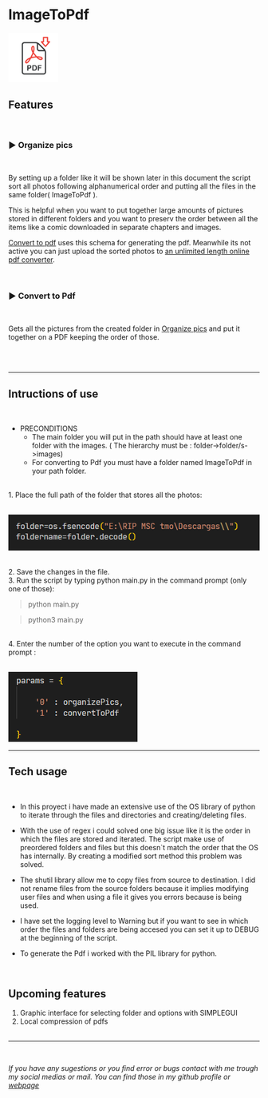 # ImageToPdf


<img src="media/logoImageToPdf.png" width="100" style="padding-left:0px"/>

## Features
<br>

### ▶ Organize pics
<br>
<p>By setting up a folder like it will be shown later in this document the script sort all photos following alphanumerical order and putting
all the files in the same folder( ImageToPdf ).</p>
<p>This is helpful when you want to put together large amounts of pictures stored in different folders and you want to preserv the order between all the items like a comic downloaded in separate chapters and images.</p>
<p><a href="#convert-to-pdf">Convert to pdf</a> uses this schema for generating the pdf. Meanwhile its not active you can just upload the sorted photos to
<a href="https://tools.pdf24.org/es/png-a-pdf">an unlimited length online pdf converter</a>.</p>

<br>

### ▶ Convert to Pdf
<br>
<p>Gets all the pictures from the created folder in <a href="#organize-pics">Organize pics</a> and put it together on a PDF keeping the order of those.</p>
</br>
</br>


<hr>

## Intructions of use
<br>

* PRECONDITIONS
    * The main folder you will put in the path should have at least one folder with the images. ( The hierarchy must be : folder->folder/s->images)
    * For converting to Pdf you must have a folder named ImageToPdf in your path folder.   

<br>
1. Place the full path of the folder that stores all the photos:
<br><br>

![folder](/media/folder_change.png)

<br>
2. Save the changes in the file.

<br>
3. Run the script by typing python main.py in the command prompt (only one of those):

>python main.py

>python3 main.py

<br>
4. Enter the number of the option you want to execute in the command prompt :
<br><br>

![functions](/media/current_functions.png)
<hr>

## Tech usage
<br>

- In this proyect i have made an extensive use of the OS library of python to iterate through the files and directories and creating/deleting files.


- With the use of regex i could solved one big issue like it is the order in which the files are stored and iterated. The script make use
of preordered folders and files but this doesn`t match the order that the OS has internally. By creating a modified sort method this problem was solved.

- The shutil library allow me to copy files from source to destination. I did not rename files from the source folders because it implies modifying user files and when using a file it gives you errors because is being used.

- I have set the logging level to Warning but if you want to see in which order the files and folders are being accesed you can set it up to DEBUG at the beginning of the script.

- To generate the Pdf i worked with the PIL library for python.

<br>

## Upcoming features

1. Graphic interface for selecting folder and options with SIMPLEGUI
2. Local compression of pdfs
<br><br>
<hr><br>

*If you have any sugestions or you find error or bugs contact with me trough my social medias or mail. You can find those in my github profile or [webpage](https://antoniomrtz.github.io/Antonio-Martinez-Portafolio/)*
